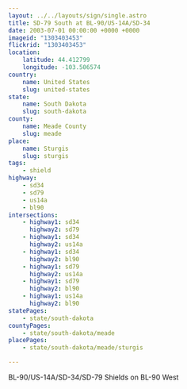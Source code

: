 ```yaml
---
layout: ../../layouts/sign/single.astro
title: SD-79 South at BL-90/US-14A/SD-34
date: 2003-07-01 00:00:00 +0000 +0000
imageid: "1303403453"
flickrid: "1303403453"
location:
    latitude: 44.412799
    longitude: -103.506574
country:
    name: United States
    slug: united-states
state:
    name: South Dakota
    slug: south-dakota
county:
    name: Meade County
    slug: meade
place:
    name: Sturgis
    slug: sturgis
tags:
    - shield
highway:
    - sd34
    - sd79
    - us14a
    - bl90
intersections:
    - highway1: sd34
      highway2: sd79
    - highway1: sd34
      highway2: us14a
    - highway1: sd34
      highway2: bl90
    - highway1: sd79
      highway2: us14a
    - highway1: sd79
      highway2: bl90
    - highway1: us14a
      highway2: bl90
statePages:
    - state/south-dakota
countyPages:
    - state/south-dakota/meade
placePages:
    - state/south-dakota/meade/sturgis

---
```

BL-90/US-14A/SD-34/SD-79 Shields on BL-90 West
